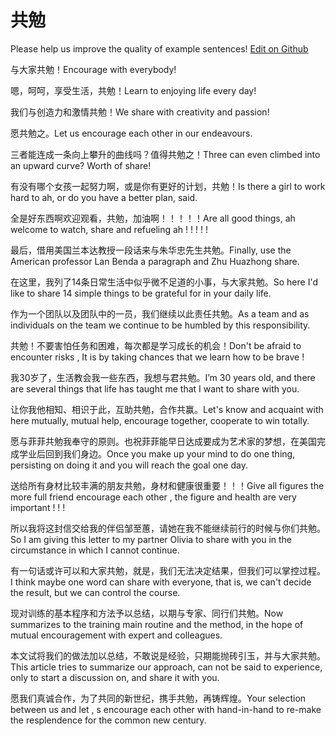 # 共勉

Please help us improve the quality of example sentences! [Edit on Github](https://github.com/jiyushe/jiyu-example-sentence-source/blob/main/chinese/gongmian.md)

<p><span class="chinese">与大家共勉！</span><span class="english">Encourage with everybody!</span></p>

<p><span class="chinese">嗯，呵呵，享受生活，共勉！</span><span class="english">Learn to enjoying life every day!</span></p>

<p><span class="chinese">我们与创造力和激情共勉！</span><span class="english">We share with creativity and passion!</span></p>

<p><span class="chinese">愿共勉之。</span><span class="english">Let us encourage each other in our endeavours.</span></p>

<p><span class="chinese">三者能连成一条向上攀升的曲线吗？值得共勉之！</span><span class="english">Three can even climbed into an upward curve? Worth of share!</span></p>

<p><span class="chinese">有没有哪个女孩一起努力啊，或是你有更好的计划，共勉！</span><span class="english">Is there a girl to work hard to ah, or do you have a better plan, said.</span></p>

<p><span class="chinese">全是好东西啊欢迎观看，共勉，加油啊！！！！！</span><span class="english">Are all good things, ah welcome to watch, share and refueling ah ! ! ! ! !</span></p>

<p><span class="chinese">最后，借用美国兰本达教授一段话来与朱华忠先生共勉。</span><span class="english">Finally, use the American professor Lan Benda a paragraph and Zhu Huazhong share.</span></p>

<p><span class="chinese">在这里，我列了14条日常生活中似乎微不足道的小事，与大家共勉。</span><span class="english">So here I'd like to share 14 simple things to be grateful for in your daily life.</span></p>

<p><span class="chinese">作为一个团队以及团队中的一员，我们继续以此责任共勉。</span><span class="english">As a team and as individuals on the team we continue to be humbled by this responsibility.</span></p>

<p><span class="chinese">共勉！不要害怕任务和困难，每次都是学习成长的机会！</span><span class="english">Don't be afraid to encounter risks , It is by taking chances that we learn how to be brave !</span></p>

<p><span class="chinese">我30岁了，生活教会我一些东西，我想与君共勉。</span><span class="english">I’m 30 years old, and there are several things that life has taught me that I want to share with you.</span></p>

<p><span class="chinese">让你我他相知、相识于此，互助共勉，合作共赢。</span><span class="english">Let's know and acquaint with here mutually, mutual help, encourage together, cooperate to win totally.</span></p>

<p><span class="chinese">愿与菲菲共勉我奉守的原则。也祝菲菲能早日达成要成为艺术家的梦想，在美国完成学业后回到我们身边。</span><span class="english">Once you make up your mind to do one thing, persisting on doing it and you will reach the goal one day.</span></p>

<p><span class="chinese">送给所有身材比较丰满的朋友共勉，身材和健康很重要！！！</span><span class="english">Give all figures the more full friend encourage each other , the figure and health are very important ! ! !</span></p>

<p><span class="chinese">所以我将这封信交给我的伴侣邹至蕙，请她在我不能继续前行的时候与你们共勉。</span><span class="english">So I am giving this letter to my partner Olivia to share with you in the circumstance in which I cannot continue.</span></p>

<p><span class="chinese">有一句话或许可以和大家共勉，就是，我们无法决定结果，但我们可以掌控过程。</span><span class="english">I think maybe one word can share with everyone, that is, we can't decide the result, but we can control the course.</span></p>

<p><span class="chinese">现对训练的基本程序和方法予以总结，以期与专家、同行们共勉。</span><span class="english">Now summarizes to the training main routine and the method, in the hope of mutual encouragement with expert and colleagues.</span></p>

<p><span class="chinese">本文试将我们的做法加以总结，不敢说是经验，只期能抛砖引玉，并与大家共勉。</span><span class="english">This article tries to summarize our approach, can not be said to experience, only to start a discussion on, and share it with you.</span></p>

<p><span class="chinese">愿我们真诚合作，为了共同的新世纪，携手共勉，再铸辉煌。</span><span class="english">Your selection between us and let , s encourage each other with hand-in-hand to re-make the resplendence for the common new century.</span></p>

